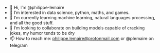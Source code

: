 - 👋 Hi, I’m @philippe-lemaire
- 👀 I’m interested in data science, python, maths, and games.
- 🌱 I’m currently learning machine learning, natural languages processing, and all the good stuff.
- 💞️ I’m looking to collaborate on building models capable of cracking jokes, my humor tends to be dry
- 📫 How to reach me: philippe.lemaire@protonmail.com or @plemaire on telegram

<!---
philippe-lemaire/philippe-lemaire is a ✨ special ✨ repository because its `README.md` (this file) appears on your GitHub profile.
You can click the Preview link to take a look at your changes.
--->
